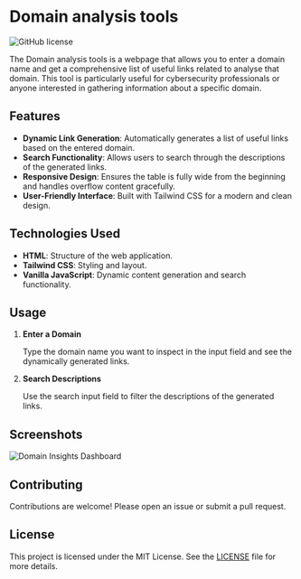 # Domain analysis tools

![GitHub license](https://img.shields.io/badge/license-MIT-blue.svg)

The Domain analysis tools is a webpage that allows you to enter a domain name and get a comprehensive list of useful links related to analyse that domain. This tool is particularly useful for cybersecurity professionals or anyone interested in gathering information about a specific domain.

## Features

- **Dynamic Link Generation**: Automatically generates a list of useful links based on the entered domain.
- **Search Functionality**: Allows users to search through the descriptions of the generated links.
- **Responsive Design**: Ensures the table is fully wide from the beginning and handles overflow content gracefully.
- **User-Friendly Interface**: Built with Tailwind CSS for a modern and clean design.

## Technologies Used

- **HTML**: Structure of the web application.
- **Tailwind CSS**: Styling and layout.
- **Vanilla JavaScript**: Dynamic content generation and search functionality.

## Usage

1. **Enter a Domain**

   Type the domain name you want to inspect in the input field and see the dynamically generated links.

2. **Search Descriptions**

   Use the search input field to filter the descriptions of the generated links.

## Screenshots

![Domain Insights Dashboard](screenshot.png)

## Contributing

Contributions are welcome! Please open an issue or submit a pull request.

## License

This project is licensed under the MIT License. See the [LICENSE](LICENSE) file for more details.

